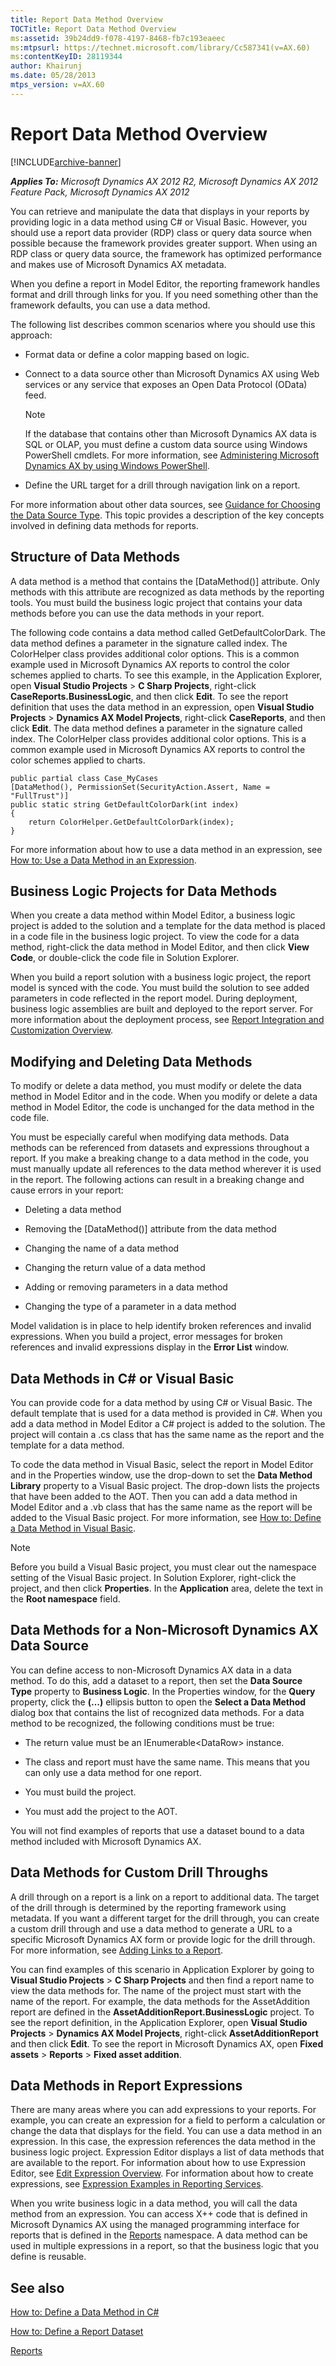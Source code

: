 ```yaml
---
title: Report Data Method Overview
TOCTitle: Report Data Method Overview
ms:assetid: 39b24dd9-f078-4197-8468-fb7c193eaeec
ms:mtpsurl: https://technet.microsoft.com/library/Cc587341(v=AX.60)
ms:contentKeyID: 28119344
author: Khairunj
ms.date: 05/28/2013
mtps_version: v=AX.60
---
```


# Report Data Method Overview 


[!INCLUDE[archive-banner](includes/archive-banner.md)]


_**Applies To:** Microsoft Dynamics AX 2012 R2, Microsoft Dynamics AX 2012 Feature Pack, Microsoft Dynamics AX 2012_

You can retrieve and manipulate the data that displays in your reports by providing logic in a data method using C\# or Visual Basic. However, you should use a report data provider (RDP) class or query data source when possible because the framework provides greater support. When using an RDP class or query data source, the framework has optimized performance and makes use of Microsoft Dynamics AX metadata.

When you define a report in Model Editor, the reporting framework handles format and drill through links for you. If you need something other than the framework defaults, you can use a data method.

The following list describes common scenarios where you should use this approach:

  - Format data or define a color mapping based on logic.

  - Connect to a data source other than Microsoft Dynamics AX using Web services or any service that exposes an Open Data Protocol (OData) feed.
    

    > [!NOTE]
    > <P>If the database that contains other than Microsoft Dynamics AX data is SQL or OLAP, you must define a custom data source using Windows PowerShell cmdlets. For more information, see <A href="administering-microsoft-dynamics-ax-by-using-windows-powershell.md">Administering Microsoft Dynamics AX by using Windows PowerShell</A>.</P>



  - Define the URL target for a drill through navigation link on a report.

For more information about other data sources, see [Guidance for Choosing the Data Source Type](guidance-for-choosing-the-data-source-type.md). This topic provides a description of the key concepts involved in defining data methods for reports.

## Structure of Data Methods

A data method is a method that contains the \[DataMethod()\] attribute. Only methods with this attribute are recognized as data methods by the reporting tools. You must build the business logic project that contains your data methods before you can use the data methods in your report.

The following code contains a data method called GetDefaultColorDark. The data method defines a parameter in the signature called index. The ColorHelper class provides additional color options. This is a common example used in Microsoft Dynamics AX reports to control the color schemes applied to charts. To see this example, in the Application Explorer, open **Visual Studio Projects** \> **C Sharp Projects**, right-click **CaseReports.BusinessLogic**, and then click **Edit**. To see the report definition that uses the data method in an expression, open **Visual Studio Projects** \> **Dynamics AX Model Projects**, right-click **CaseReports**, and then click **Edit**. The data method defines a parameter in the signature called index. The ColorHelper class provides additional color options. This is a common example used in Microsoft Dynamics AX reports to control the color schemes applied to charts.

    public partial class Case_MyCases
    [DataMethod(), PermissionSet(SecurityAction.Assert, Name = "FullTrust")]
    public static string GetDefaultColorDark(int index)
    {
        return ColorHelper.GetDefaultColorDark(index);
    }

For more information about how to use a data method in an expression, see [How to: Use a Data Method in an Expression](how-to-use-a-data-method-in-an-expression.md).

## Business Logic Projects for Data Methods

When you create a data method within Model Editor, a business logic project is added to the solution and a template for the data method is placed in a code file in the business logic project. To view the code for a data method, right-click the data method in Model Editor, and then click **View Code**, or double-click the code file in Solution Explorer.

When you build a report solution with a business logic project, the report model is synced with the code. You must build the solution to see added parameters in code reflected in the report model. During deployment, business logic assemblies are built and deployed to the report server. For more information about the deployment process, see [Report Integration and Customization Overview](report-integration-and-customization-overview.md).

## Modifying and Deleting Data Methods

To modify or delete a data method, you must modify or delete the data method in Model Editor and in the code. When you modify or delete a data method in Model Editor, the code is unchanged for the data method in the code file.

You must be especially careful when modifying data methods. Data methods can be referenced from datasets and expressions throughout a report. If you make a breaking change to a data method in the code, you must manually update all references to the data method wherever it is used in the report. The following actions can result in a breaking change and cause errors in your report:

  - Deleting a data method

  - Removing the \[DataMethod()\] attribute from the data method

  - Changing the name of a data method

  - Changing the return value of a data method

  - Adding or removing parameters in a data method

  - Changing the type of a parameter in a data method

Model validation is in place to help identify broken references and invalid expressions. When you build a project, error messages for broken references and invalid expressions display in the **Error List** window.

## Data Methods in C\# or Visual Basic

You can provide code for a data method by using C\# or Visual Basic. The default template that is used for a data method is provided in C\#. When you add a data method in Model Editor a C\# project is added to the solution. The project will contain a .cs class that has the same name as the report and the template for a data method.

To code the data method in Visual Basic, select the report in Model Editor and in the Properties window, use the drop-down to set the **Data Method Library** property to a Visual Basic project. The drop-down lists the projects that have been added to the AOT. Then you can add a data method in Model Editor and a .vb class that has the same name as the report will be added to the Visual Basic project. For more information, see [How to: Define a Data Method in Visual Basic](how-to-define-a-data-method-in-visual-basic.md).


> [!NOTE]
> <P>Before you build a Visual Basic project, you must clear out the namespace setting of the Visual Basic project. In Solution Explorer, right-click the project, and then click <STRONG>Properties</STRONG>. In the <STRONG>Application</STRONG> area, delete the text in the <STRONG>Root namespace</STRONG> field.</P>



## Data Methods for a Non-Microsoft Dynamics AX Data Source

You can define access to non-Microsoft Dynamics AX data in a data method. To do this, add a dataset to a report, then set the **Data Source Type** property to **Business Logic**. In the Properties window, for the **Query** property, click the **(…)** ellipsis button to open the **Select a Data Method** dialog box that contains the list of recognized data methods. For a data method to be recognized, the following conditions must be true:

  - The return value must be an IEnumerable\<DataRow\> instance.

  - The class and report must have the same name. This means that you can only use a data method for one report.

  - You must build the project.

  - You must add the project to the AOT.

You will not find examples of reports that use a dataset bound to a data method included with Microsoft Dynamics AX.

## Data Methods for Custom Drill Throughs

A drill through on a report is a link on a report to additional data. The target of the drill through is determined by the reporting framework using metadata. If you want a different target for the drill through, you can create a custom drill through and use a data method to generate a URL to a specific Microsoft Dynamics AX form or provide logic for the drill through. For more information, see [Adding Links to a Report](adding-links-to-a-report.md).

You can find examples of this scenario in Application Explorer by going to **Visual Studio Projects** \> **C Sharp Projects** and then find a report name to view the data methods for. The name of the project must start with the name of the report. For example, the data methods for the AssetAddition report are defined in the **AssetAdditionReport.BusinessLogic** project. To see the report definition, in the Application Explorer, open **Visual Studio Projects** \> **Dynamics AX Model Projects**, right-click **AssetAdditionReport** and then click **Edit**. To see the report in Microsoft Dynamics AX, open **Fixed assets** \> **Reports** \> **Fixed asset addition**.

## Data Methods in Report Expressions

There are many areas where you can add expressions to your reports. For example, you can create an expression for a field to perform a calculation or change the data that displays for the field. You can use a data method in an expression. In this case, the expression references the data method in the business logic project. Expression Editor displays a list of data methods that are available to the report. For information about how to use Expression Editor, see [Edit Expression Overview](edit-expression-overview.md). For information about how to create expressions, see [Expression Examples in Reporting Services](https://go.microsoft.com/fwlink/?linkid=106936).

When you write business logic in a data method, you will call the data method from an expression. You can access X++ code that is defined in Microsoft Dynamics AX using the managed programming interface for reports that is defined in the [Reports](https://technet.microsoft.com/library/cc601396\(v=ax.60\)) namespace. A data method can be used in multiple expressions in a report, so that the business logic that you define is reusable.

## See also

[How to: Define a Data Method in C\#](how-to-define-a-data-method-in-csharp.md)

[How to: Define a Report Dataset](how-to-define-a-report-dataset.md)

[Reports](https://technet.microsoft.com/library/cc601396\(v=ax.60\))

